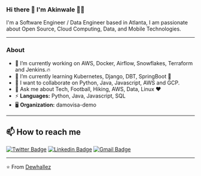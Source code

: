 ### Hi there 👋 I'm Akinwale 👨‍💻

I'm a Software Engineer / Data Engineer based in Atlanta, I am passionate about Open Source, Cloud Computing, Data, and Mobile Technologies.

---

### About

- 🔭 I’m currently working on AWS, Docker, Airflow, Snowflakes, Terraform and Jenkins.🔥
- 🌱 I’m currently learning Kubernetes, Django, DBT, SpringBoot 🚀
- 👯 I want to collaborate on Python, Java, Javascript, AWS and GCP.
- 💬 Ask me about Tech, Football, Hiking, AWS, Data, Linux :heart:
- ⚡ **Languages:** Python, Java, Javascript, SQL
- 🖥️ **Organization:** damovisa-demo

---

## 📫 How to reach me

[![Twitter Badge](https://img.shields.io/badge/-dewhallez-1DA1F2?style=for-the-badge&logo=twitter&logoColor=white&link=https://twitter.com/dewhallez)](https://twitter.com/dewhallez)
[![Linkedin Badge](https://img.shields.io/badge/Akinwale-0077B5?style=for-the-badge&logo=linkedin&logoColor=white&link=https://www.linkedin.com/in/akinwale-akinseye-53679993//)](https://www.linkedin.com/in/akinwale-akinseye-53679993/)
[![Gmail Badge](https://img.shields.io/badge/-dewhalles-D14836?style=for-the-badge&logo=gmail&logoColor=white&link=mailto:dewhalles@gmail.com)](mailto:dewhalles@gmail.com)

---


⭐️ From [Dewhallez](https://github.com/dewhallez)
